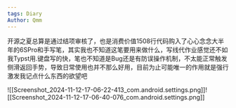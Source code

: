 ```yaml
---
tags: Diary
Author: Qmm
---
```

开源之夏总算是通过结项审核了，也是消费价值1508行代码购入了心心念念大半年的6SPro和手写笔，其实我也不知道这笔要用来做什么，写线代作业感觉还不如我Typst用.键盘写的快，笔也不知道是Bug还是有防误操作机制，不太能正常触发侧滑返回手势，导致日常使用也并不那么好用，目前为止可能唯一的作用就是强行激发我记点什么东西的欲望吧


![[Screenshot_2024-11-12-17-06-22-413_com.android.settings.png]]![[Screenshot_2024-11-12-17-06-40-076_com.android.settings.png]]